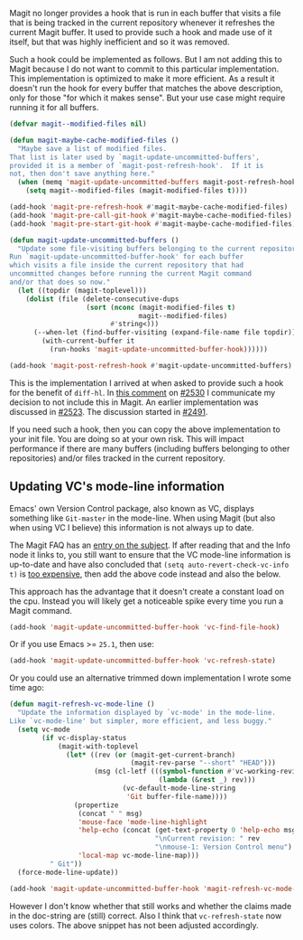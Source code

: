 Magit no longer provides a hook that is run in each buffer that visits a file that is being tracked in the current repository whenever it refreshes the current Magit buffer. It used to provide such a hook and made use of it itself, but that was highly inefficient and so it was removed.

Such a hook could be implemented as follows. But I am not adding this to Magit because I do not want to commit to this particular implementation. This implementation is optimized to make it more efficient. As a result it doesn't run the hook for every buffer that matches the above description, only for those "for which it makes sense". But your use case might require running it for all buffers.

```lisp
(defvar magit--modified-files nil)

(defun magit-maybe-cache-modified-files ()
  "Maybe save a list of modified files.
That list is later used by `magit-update-uncommitted-buffers',
provided it is a member of `magit-post-refresh-hook'.  If it is
not, then don't save anything here."
  (when (memq 'magit-update-uncommitted-buffers magit-post-refresh-hook)
    (setq magit--modified-files (magit-modified-files t))))

(add-hook 'magit-pre-refresh-hook #'magit-maybe-cache-modified-files)
(add-hook 'magit-pre-call-git-hook #'magit-maybe-cache-modified-files)
(add-hook 'magit-pre-start-git-hook #'magit-maybe-cache-modified-files)

(defun magit-update-uncommitted-buffers ()
  "Update some file-visiting buffers belonging to the current repository.
Run `magit-update-uncommitted-buffer-hook' for each buffer
which visits a file inside the current repository that had
uncommitted changes before running the current Magit command
and/or that does so now."
  (let ((topdir (magit-toplevel)))
    (dolist (file (delete-consecutive-dups
                   (sort (nconc (magit-modified-files t)
                                magit--modified-files)
                         #'string<)))
      (--when-let (find-buffer-visiting (expand-file-name file topdir))
        (with-current-buffer it
          (run-hooks 'magit-update-uncommitted-buffer-hook))))))

(add-hook 'magit-post-refresh-hook #'magit-update-uncommitted-buffers)
```

This is the implementation I arrived at when asked to provide such a hook for the benefit of `diff-hl`. In [this comment](https://github.com/magit/magit/pull/2530#issuecomment-177052830) on [#2530](https://github.com/magit/magit/pull/2530) I communicate my decision to not include this in Magit. An earlier implementation was discussed in [#2523](https://github.com/magit/magit/pull/2523). The discussion started in [#2491](https://github.com/magit/magit/pull/2491).

If you need such a hook, then you can copy the above implementation to your init file. You are doing so at your own risk. This will impact performance if there are many buffers (including buffers belonging to other repositories) and/or files tracked in the current repository.

## Updating VC's mode-line information

Emacs' own Version Control package, also known as VC, displays something like `Git-master` in the mode-line. When using Magit (but also when using VC I believe) this information is not always up to date.

The Magit FAQ has an [entry on the subject](https://github.com/magit/magit/blob/master/Documentation/magit.org#the-mode-line-information-isnt-always-up-to-date). If after reading that and the Info node it links to, you still want to ensure that the VC mode-line information is up-to-date and have also concluded that `(setq auto-revert-check-vc-info t)` is [too expensive](https://github.com/syl20bnr/spacemacs/issues/2172#issuecomment-162698272), then add the above code instead and also the below.

This approach has the advantage that it doesn't create a constant load on the cpu. Instead you will likely get a noticeable spike every time you run a Magit command. 

```lisp
(add-hook 'magit-update-uncommitted-buffer-hook 'vc-find-file-hook)
```

Or if you use Emacs >= `25.1`, then use:

```lisp
(add-hook 'magit-update-uncommitted-buffer-hook 'vc-refresh-state)
```

Or you could use an alternative trimmed down implementation I wrote some time ago:

```lisp
(defun magit-refresh-vc-mode-line ()
  "Update the information displayed by `vc-mode' in the mode-line.
Like `vc-mode-line' but simpler, more efficient, and less buggy."
  (setq vc-mode
        (if vc-display-status
            (magit-with-toplevel
              (let* ((rev (or (magit-get-current-branch)
                              (magit-rev-parse "--short" "HEAD")))
                     (msg (cl-letf (((symbol-function #'vc-working-revision)
                                     (lambda (&rest _) rev)))
                            (vc-default-mode-line-string
                             'Git buffer-file-name))))
                (propertize
                 (concat " " msg)
                 'mouse-face 'mode-line-highlight
                 'help-echo (concat (get-text-property 0 'help-echo msg)
                                    "\nCurrent revision: " rev
                                    "\nmouse-1: Version Control menu")
                 'local-map vc-mode-line-map)))
          " Git"))
  (force-mode-line-update))

(add-hook 'magit-update-uncommitted-buffer-hook 'magit-refresh-vc-mode-line )
```

However I don't know whether that still works and whether the claims made in the doc-string are (still) correct. Also I think that `vc-refresh-state` now uses colors. The above snippet has not been adjusted accordingly.